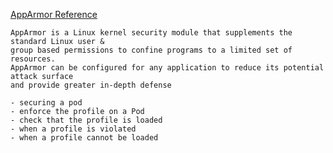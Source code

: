 [AppArmor Reference](https://kubernetes.io/docs/tutorials/clusters/apparmor/)

```
AppArmor is a Linux kernel security module that supplements the standard Linux user &
group based permissions to confine programs to a limited set of resources.
AppArmor can be configured for any application to reduce its potential attack surface
and provide greater in-depth defense

- securing a pod
- enforce the profile on a Pod
- check that the profile is loaded
- when a profile is violated
- when a profile cannot be loaded

```
